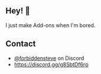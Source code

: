## Hey! 👋
I just make Add-ons when I'm bored.

## Contact
- [@forbiddensteve](./) on Discord
- https://discord.gg/g8SbtDf6rp
<!--
**Forbidden-Steve/Forbidden-Steve** is a ✨ _special_ ✨ repository because its `README.md` (this file) appears on your GitHub profile.
--->
